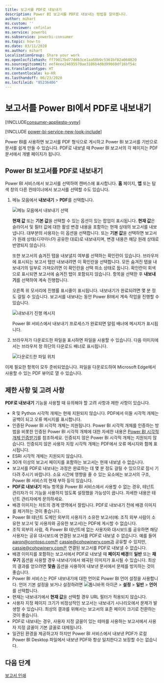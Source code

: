 ```yaml
---
title: 보고서를 PDF로 내보내기
description: Power BI 보고서를 PDF로 내보내는 방법을 알아봅니다.
author: mihart
ms.custom: ''
ms.reviewer: cmfinlan
ms.service: powerbi
ms.subservice: powerbi-consumer
ms.topic: how-to
ms.date: 03/11/2020
ms.author: mihart
LocalizationGroup: Share your work
ms.openlocfilehash: ff79017bd77dd63ce1aa50b9c5361bf82a060820
ms.sourcegitcommit: eef4eee24695570ae3186b4d8d99660df16bf54c
ms.translationtype: HT
ms.contentlocale: ko-KR
ms.lasthandoff: 06/23/2020
ms.locfileid: "85236406"
---
```

# <a name="export-reports-from-power-bi-to-pdf"></a>보고서를 Power BI에서 PDF로 내보내기

[!INCLUDE[consumer-appliesto-yyny](../includes/consumer-appliesto-yyny.md)]

[!INCLUDE [power-bi-service-new-look-include](../includes/power-bi-service-new-look-include.md)]

Power BI를 사용하면 보고서를 PDF 형식으로 게시하고 Power BI 보고서를 기반으로 문서를 쉽게 만들 수 있습니다. PDF로 내보낼 때 Power BI 보고서의 각 페이지는 PDF 문서에서 개별 페이지가 됩니다.

## <a name="export-your-power-bi-report-to-pdf"></a>Power BI 보고서를 PDF로 내보내기
Power BI 서비스에서 보고서를 선택하여 캔버스에 표시합니다. **홈** 페이지, **앱** 또는 탐색 창의 다른 컨테이너에서 보고서를 선택할 수도 있습니다.

1. 메뉴 모음에서 **내보내기** > **PDF**를 선택합니다.

    ![메뉴 모음에서 내보내기 선택](media/end-user-pdf/power-bi-export.png)

    **현재 값** 또는 **기본 값**을 선택할 수 있는 옵션이 있는 팝업이 표시됩니다. **현재 값**은 슬라이서 및 필터 값에 대한 활성 변경 내용을 포함하는 현재 상태의 보고서를 내보냅니다. 대부분의 사용자는 이 옵션을 선택합니다. 또는 **기본 값**을 선택하면 보고서가 원래 상태(*디자이너*가 공유한 대로)로 내보내지며, 변경 내용은 해당 원래 상태로 반영되지 않습니다.
    
    또한 보고서의 숨겨진 탭을 내보낼지 여부를 선택하는 확인란이 있습니다. 브라우저에 표시되는 보고서 탭만 내보내려면 이 확인란을 선택합니다. 모든 숨겨진 탭을 내보내기의 일부로 가져오려면 이 확인란을 선택 취소 상태로 둡니다. 확인란이 회색으로 표시되면 보고서에 숨겨진 탭이 포함되지 않습니다. 항목을 선택한 후 **내보내기**를 선택하여 계속 진행합니다.
    
    오른쪽 위 모서리에 진행률 표시줄이 표시됩니다. 내보내기가 완료되려면 몇 분 정도 걸릴 수 있습니다. 보고서를 내보내는 동안 Power BI에서 계속 작업을 진행할 수 있습니다.

    ![내보내기 진행 메시지](media/end-user-pdf/power-bi-export-progress.png)

    Power BI 서비스에서 내보내기 프로세스가 완료되면 알림 배너에 메시지가 표시됩니다.

2. 브라우저가 다운로드한 파일을 표시하면 파일을 사용할 수 있습니다. 다음 이미지에서는 브라우저 창 하단의 다운로드 배너로 표시됩니다.

    ![다운로드한 파일 위치](media/end-user-pdf/power-bi-export-done.png)

이제 필요한 항목이 모두 준비되었습니다. 파일을 다운로드하여 Microsoft Edge에서 사용할 수 있는 PDF 뷰어로 열 수 있습니다.


## <a name="limitations-and-considerations"></a>제한 사항 및 고려 사항
**PDF로 내보내기** 기능을 사용할 때 유의해야 할 고려 사항과 제한 사항이 있습니다.

* R 및 Python 시각적 개체는 현재 지원되지 않습니다. PDF에서 이들 시각적 개체는 공백이 되고 오류 메시지를 표시합니다. 
* 인증된 Power BI 시각적 개체는 지원됩니다. Power BI 시각적 개체를 인증하는 방법을 비롯한 인증된 Power BI 시각적 개체에 대한 자세한 내용은 [Power BI 시각적 개체 인증받기](../developer/visuals/power-bi-custom-visuals-certified.md)를 참조하세요. 인증되지 않은 Power BI 시각적 개체는 지원되지 않습니다. 인증되지 않은 사용자 지정 시각적 개체는 PDF에서 오류 메시지와 함께 표시됩니다.
* ESRI 시각적 개체는 지원되지 않습니다.
* 30개 이상의 보고서 페이지를 포함하는 보고서는 현재 내보낼 수 없습니다.
* 보고서를 PDF로 내보내는 과정은 완료하는 데 몇 분 정도 걸릴 수 있으므로 잠시 기다려 주시기 바랍니다. 소요 시간에 영향을 줄 수 있는 요소에는 보고서의 구조, Power BI 서비스의 현재 부하 등이 있습니다.
* **PDF로 내보내기** 메뉴 항목을 Power BI 서비스에서 사용할 수 없는 경우, 테넌트 관리자가 이 기능을 사용하지 않도록 설정했을 가능성이 큽니다. 자세한 내용은 테넌트 관리자에게 문의하세요.
* 배경 이미지는 차트의 경계 영역에서 잘립니다. PDF로 내보내기 전에 배경 이미지를 제거하는 것이 좋습니다.
* Power BI 테넌트 도메인 외부의 사용자가 소유한 보고서(예: 조직 외부 사람이 소유한 보고서 및 사용자와 공유한 보고서)는 PDF에 게시할 수 없습니다.
* 조직 외부의 사람, 즉 Power BI 테넌트에 없는 사용자와 대시보드를 공유하면 해당 사용자는 공유 대시보드에 연결된 보고서를 PDF로 내보낼 수 없습니다. 예를 들어 aaron@contoso.com은 cassie@cohowinery.com과 공유할 수 있지만, cassie@cohowinery.com은 연결된 보고서를 PDF로 내보낼 수 없습니다.
* 배경 이미지를 포함하는 보고서에서 PDF로 내보낼 때 **페이지 배경**의 **일반** 또는 **채우기** 옵션을 사용할 경우 내보내기에서 왜곡된 이미지가 표시될 수 있습니다. 최상의 결과를 얻으려면 **맞춤** 옵션을 사용하여 내보낸 문서에서 문제를 방지하는 것이 좋습니다.
* Power BI 서비스는 PDF 내보내기에 대한 언어로 Power BI 언어 설정을 사용합니다. 언어 기본 설정을 보거나 설정하려면 ![톱니바퀴 아이콘](media/end-user-powerpoint/power-bi-settings-icon.png) > **설정** > **일반** > **언어**를 선택합니다.
* 현재는 내보내기에서 **현재 값**을 선택할 경우 URL 필터가 적용되지 않습니다.
* 사용자 지정 페이지 크기가 비정상적인 보고서는 내보내기 시나리오에서 문제가 발생할 수 있습니다. 최상의 결과를 위해서는 보고서의 표준 페이지 크기로 전환하는 것이 좋습니다.
* PDF로 내보내는 경우, 사용자 지정 글꼴이 있는 테마를 사용하는 보고서에서 사용자 지정 글꼴이 기본 글꼴로 대체됩니다.
* 일관된 환경을 제공하고자 하지만 Power BI 서비스에서 내보낸 PDF가 로컬 Power BI Desktop 파일에서 내보낸 PDF와 항상 일치한다고 보장할 수는 없습니다.

## <a name="next-steps"></a>다음 단계
[보고서 인쇄](end-user-print.md)
